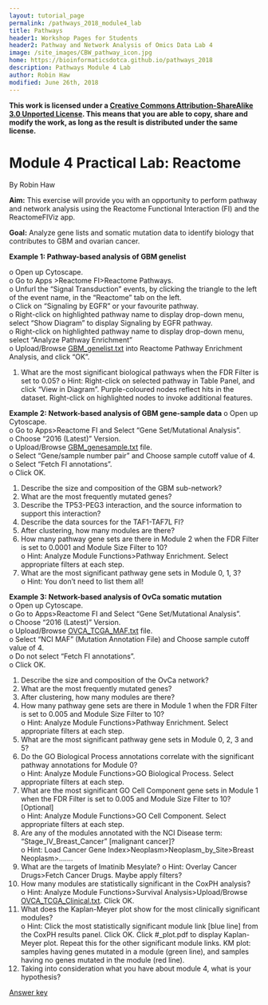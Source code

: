 ```yaml
---
layout: tutorial_page
permalink: /pathways_2018_module4_lab
title: Pathways
header1: Workshop Pages for Students
header2: Pathway and Network Analysis of Omics Data Lab 4
image: /site_images/CBW_pathway_icon.jpg
home: https://bioinformaticsdotca.github.io/pathways_2018
description: Pathways Module 4 Lab
author: Robin Haw
modified: June 26th, 2018
---
```


**This work is licensed under a [Creative Commons Attribution-ShareAlike 3.0 Unported License](http://creativecommons.org/licenses/by-sa/3.0/deed.en_US). This means that you are able to copy, share and modify the work, as long as the result is distributed under the same license.**

# Module 4 Practical Lab: Reactome

By Robin Haw

**Aim:** This exercise will provide you with an opportunity to perform pathway and network analysis using the Reactome Functional Interaction (FI) and the ReactomeFIViz app. 

**Goal:** Analyze gene lists and somatic mutation data to identify biology that contributes to GBM and ovarian cancer.

**Example 1: Pathway-based analysis of GBM genelist**

o	Open up Cytoscape.   
o	Go to Apps >Reactome FI>Reactome Pathways.    
o	Unfurl the “Signal Transduction” events, by clicking the triangle to the left of the event name, in the “Reactome” tab on the left.   
o	Click on “Signaling by EGFR” or your favourite pathway.   
o	Right-click on highlighted pathway name to display drop-down menu, select “Show Diagram” to display Signaling by EGFR pathway.  
o	Right-click on highlighted pathway name to display drop-down menu, select “Analyze Pathway Enrichment”   
o	Upload/Browse [GBM_genelist.txt](https://raw.githubusercontent.com/bioinformaticsdotca/HT-Biology_2017/master/GBM_genelist.txt) into Reactome Pathway Enrichment Analysis, and click “OK”.   

1.	What are the most significant biological pathways when the FDR Filter is set to 0.05?
o	Hint: Right-click on selected pathway in Table Panel, and click “View in Diagram”. Purple-coloured nodes reflect hits in the dataset. Right-click on highlighted nodes to invoke additional features.

**Example 2: Network-based analysis of GBM gene-sample data** 
o	Open up Cytoscape.   
o	Go to Apps>Reactome FI and Select “Gene Set/Mutational Analysis”.    
o	Choose “2016 (Latest)” Version.   
o	Upload/Browse [GBM_genesample.txt](https://raw.githubusercontent.com/bioinformaticsdotca/HT-Biology_2017/master/GBM_genesample.txt) file.   
o	Select “Gene/sample number pair” and Choose sample cutoff value of 4.   
o	Select “Fetch FI annotations”.   
o	Click OK.  

1.	Describe the size and composition of the GBM sub-network?  
2.	What are the most frequently mutated genes?
3.	Describe the TP53-PEG3 interaction, and the source information to support this interaction?  
4.	Describe the data sources for the TAF1-TAF7L FI?  
5.	After clustering, how many modules are there?   
6.	How many pathway gene sets are there in Module 2 when the FDR Filter is set to 0.0001 and Module Size Filter to 10?   
o	Hint: Analyze Module Functions>Pathway Enrichment. Select appropriate filters at each step.  
7.	What are the most significant pathway gene sets in Module 0, 1, 3?  
o	Hint: You don’t need to list them all!   

**Example 3: Network-based analysis of OvCa somatic mutation**   
o	Open up Cytoscape.   
o	Go to Apps>Reactome FI and Select “Gene Set/Mutational Analysis”.    
o	Choose “2016 (Latest)” Version.   
o	Upload/Browse [OVCA_TCGA_MAF.txt](https://raw.githubusercontent.com/bioinformatics-ca/bioinformatics-ca.github.io/master/2016_workshops/cancer/OVCA_TCGA_MAF.txt) file.   
o	Select “NCI MAF” (Mutation Annotation File) and Choose sample cutoff value of 4.   
o	Do not select “Fetch FI annotations”.   
o	Click OK.  

1.	Describe the size and composition of the OvCa network?  
2.	What are the most frequently mutated genes?  
3.	After clustering, how many modules are there?   
4.	How many pathway gene sets are there in Module 1 when the FDR Filter is set to 0.005 and Module Size Filter to 10?  
o	Hint: Analyze Module Functions>Pathway Enrichment. Select appropriate filters at each step.  
5.	What are the most significant pathway gene sets in Module 0, 2, 3 and 5?   
6.	Do the GO Biological Process annotations correlate with the significant pathway annotations for Module 0?   
o	Hint: Analyze Module Functions>GO Biological Process. Select appropriate filters at each step.  
7.	What are the most significant GO Cell Component gene sets in Module 1 when the FDR Filter is set to 0.005 and Module Size Filter to 10? [Optional]  
o	Hint: Analyze Module Functions>GO Cell Component. Select appropriate filters at each step.  
8.	Are any of the modules annotated with the NCI Disease term: “Stage_IV_Breast_Cancer” [malignant cancer]?  
o	Hint: Load Cancer Gene Index>Neoplasm>Neoplasm_by_Site>Breast Neoplasm>…….  
9.	What are the targets of Imatinib Mesylate?
o	Hint: Overlay Cancer Drugs>Fetch Cancer Drugs. Maybe apply filters? 
10.	How many modules are statistically significant in the CoxPH analysis?   
o	Hint: Analyze Module Functions>Survival Analysis>Upload/Browse [OVCA_TCGA_Clinical.txt](https://raw.githubusercontent.com/bioinformatics-ca/bioinformatics-ca.github.io/master/2016_workshops/cancer/OVCA_TCGA_Clinical.txt). Click OK.  
11.	What does the Kaplan-Meyer plot show for the most clinically significant modules?  
o	Hint: Click the most statistically significant module link [blue line] from the CoxPH results panel. Click OK. Click #_plot.pdf to display Kaplan-Meyer plot. Repeat this for the other significant module links. KM plot: samples having genes mutated in a module (green line), and samples having no genes mutated in the module (red line).    
12. Taking into consideration what you have about module 4, what is your hypothesis?

[Answer key](https://bioinformaticsdotca.github.io/pathways_2018_module4_lab_answers)
